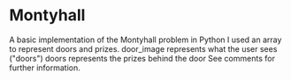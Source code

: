 # Montyhall
A basic implementation of the Montyhall problem in Python
I used an array to represent doors and prizes.
door_image represents what the user sees ("doors")
doors represents the prizes behind the door
See comments for further information.

